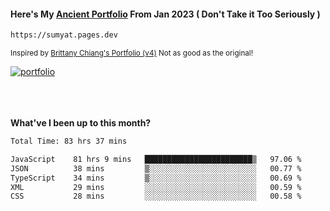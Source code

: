 #### Here's My [Ancient Portfolio](https://sumyat.pages.dev) From Jan 2023 ( Don't Take it Too Seriously ) 
````bash
https://sumyat.pages.dev 
````

<sub>Inspired by [Brittany Chiang's Portfolio (v4)](https://v4.brittanychiang.com/) Not as good as the original!</sub>


<a href='https://sumyat.pages.dev/'>
    <img src='https://github.com/sumyat-aung/sumyat-aung/assets/108873224/c9b4f2be-c585-4dd3-84e1-692c3854a6d8' alt='portfolio' align='center' />
</a>


<br />
<br />


<br />
<br />

**What've I been up to this month?**

<!--START_SECTION:waka-->

```txt
Total Time: 83 hrs 37 mins

JavaScript    81 hrs 9 mins   ████████████████████████▒   97.06 %
JSON          38 mins         ▒░░░░░░░░░░░░░░░░░░░░░░░░   00.77 %
TypeScript    34 mins         ▒░░░░░░░░░░░░░░░░░░░░░░░░   00.69 %
XML           29 mins         ░░░░░░░░░░░░░░░░░░░░░░░░░   00.59 %
CSS           28 mins         ░░░░░░░░░░░░░░░░░░░░░░░░░   00.58 %
```

<!--END_SECTION:waka-->




